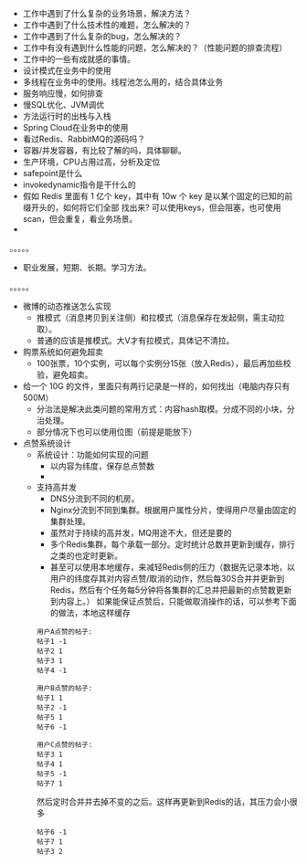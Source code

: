 - 工作中遇到了什么复杂的业务场景，解决方法？
- 工作中遇到了什么技术性的难题，怎么解决的？
- 工作中遇到了什么复杂的bug，怎么解决的？
- 工作中有没有遇到什么性能的问题，怎么解决的？（性能问题的排查流程）
- 工作中的一些有成就感的事情。
- 设计模式在业务中的使用
- 多线程在业务中的使用。线程池怎么用的，结合具体业务
- 服务响应慢，如何排查
- 慢SQL优化、JVM调优
- 方法运行时的出栈与入栈
- Spring Cloud在业务中的使用
- 看过Redis、RabbitMQ的源码吗？
- 容器/并发容器，有比较了解的吗，具体聊聊。
- 生产环境，CPU占用过高，分析及定位
- safepoint是什么
- invokedynamic指令是干什么的
- 假如 Redis 里面有 1 亿个 key，其中有 10w 个 key 是以某个固定的已知的前缀开头的，如何将它们全部 找出来? 可以使用keys，但会阻塞，也可使用scan，但会重复，看业务场景。
- 
。。。。。

- 职业发展，短期、长期。学习方法。

。。。。。

- 微博的动态推送怎么实现
    - 推模式（消息拷贝到关注侧）和拉模式（消息保存在发起侧，需主动拉取）。
    - 普通的应该是推模式。大V才有拉模式，具体记不清拉。
- 购票系统如何避免超卖
    - 100张票，10个实例，可以每个实例分15张（放入Redis），最后再加些校验，避免超卖。
- 给一个 10G 的文件，里面只有两行记录是一样的，如何找出（电脑内存只有 500M）
    - 分治法是解决此类问题的常用方式：内容hash取模。分成不同的小块，分治处理。
    - 部分情况下也可以使用位图（前提是能放下）
- 点赞系统设计
    - 系统设计：功能如何实现的问题
        - 以内容为纬度，保存总点赞数
        -
    - 支持高并发
        - DNS分流到不同的机房。
        - Nginx分流到不同到集群。根据用户属性分片，使得用户尽量由固定的集群处理。
        - 虽然对于持续的高并发，MQ用途不大，但还是要的
        - 多个Redis集群，每个承载一部分。定时统计总数并更新到缓存，排行之类的也定时更新。
        - 甚至可以使用本地缓存，来减轻Redis侧的压力（数据先记录本地，以用户的纬度存其对内容点赞/取消的动作，然后每30S合并并更新到Redis，然后有个任务每5分钟将各集群的汇总并把最新的点赞数更新到内容上。）
      如果能保证点赞后，只能做取消操作的话，可以参考下面的做法，本地这样缓存  
      ```
      用户A点赞的帖子:
      帖子1 -1 
      帖子2 1 
      帖子3 1 
      帖子4 -1

      用户B点赞的帖子:
      帖子1 1 
      帖子2 -1 
      帖子5 1 
      帖子6 -1

      用户C点赞的帖子:
      帖子3 1 
      帖子4 1 
      帖子5 -1 
      帖子7 1
      ```
      然后定时合并并去掉不变的之后。这样再更新到Redis的话，其压力会小很多
      ```
      帖子6 -1
      帖子7 1
      帖子3 2
      ```
